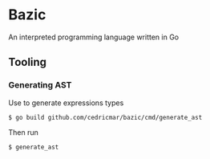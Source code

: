 # Bazic

An interpreted programming language written in Go

## Tooling

### Generating AST

Use to generate expressions types

```$ go build github.com/cedricmar/bazic/cmd/generate_ast```

Then run

```$ generate_ast```